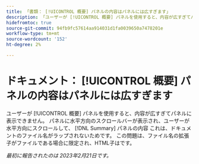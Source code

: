 ```yaml
---
title: 「書類： [!UICONTROL 概要] パネルの内容はパネルには広すぎます」
description: 「ユーザーが [!UICONTROL 概要] パネルを使用すると、内容が広すぎてパネルに表示できません。 パネルに水平方向のスクロールバーが表示され、ユーザーが水平方向にスクロールして、 [!DNL Summary] パネルの内容 これは、ドキュメントのファイル名がラップされないためです。 この問題は、ファイル名の拡張子がファイルである場合に限られます。"
hidefromtoc: true
source-git-commit: 94fb9fc57614aa914031d1fa0039650a7478201e
workflow-type: tm+mt
source-wordcount: '152'
ht-degree: 2%

---
```



# ドキュメント： [!UICONTROL 概要] パネルの内容はパネルには広すぎます

ユーザーが [!UICONTROL 概要] パネルを使用すると、内容が広すぎてパネルに表示できません。 パネルに水平方向のスクロールバーが表示され、ユーザーが水平方向にスクロールして、 [!DNL Summary] パネルの内容 これは、ドキュメントのファイル名がラップされないためです。 この問題は、ファイル名の拡張子がファイルである場合に限定され、HTML子はです。

_最初に報告されたのは 2023年2月21日です。_

